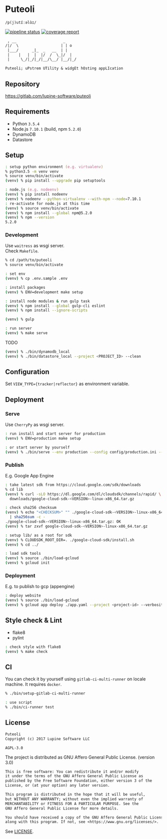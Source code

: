 # Puteoli

`/p(j)utɪ́ːəlɑ̀ɪ/`

[![pipeline status][pipeline]][commit] [![coverage report][coverage]][commit]




```txt
 , __                     _
/|/  \                   | | o
 |___/      _|_  _   __  | |
 |    |   |  |  |/  /  \_|/  |
 |     \_/|_/|_/|__/\__/ |__/|_/

Puteoli; uPstrem UTility & widgEt hOsting appLIcation
```

## Repository

https://gitlab.com/lupine-software/puteoli


## Requirements

* Python `3.5.4`
* Node.js `7.10.1` (build, npm `5.2.0`)
* DynamoDB
* Datastore


## Setup

```zsh
: setup python environment (e.g. virtualenv)
% python3.5 -m venv venv
% source venv/bin/activate
(venv) % pip install --upgrade pip setuptools

: node.js (e.g. nodeenv)
(venv) % pip install nodeenv
(venv) % nodeenv --python-virtualenv --with-npm --node=7.10.1
: re-activate for node.js at this time
(venv) % source venv/bin/activate
(venv) % npm install --global npm@5.2.0
(venv) % npm --version
5.2.0
```

### Development

Use `waitress` as wsgi server.  
Check `Makefile`.

```zsh
% cd /path/to/puteoli
% source venv/bin/activate

: set env
(venv) % cp .env.sample .env

: install packages
(venv) % ENV=development make setup

: install node modules & run gulp task
(venv) % npm install --global gulp-cli eslint
(venv) % npm install --ignore-scripts

(venv) % gulp

: run server
(venv) % make serve
```

TODO

```zsh
(venv) % ./bin/dynamodb_local
(venv) % ./bin/datastore_local --project <PROJECT_ID> --clean
```


## Configuration

Set `VIEW_TYPE={tracker|reflector}` as environment variable.


## Deployment

### Serve

Use `CherryPy` as wsgi server.

```zsh
: run install and start server for production
(venv) % ENV=production make setup

: or start server by yourself
(venv) % ./bin/serve --env production --config config/production.ini --install
```

### Publish

E.g. Google App Engine

```zsh
: take latest sdk from https://cloud.google.com/sdk/downloads
% cd lib
(venv) % curl -sLO https://dl.google.com/dl/cloudsdk/channels/rapid/ \
  downloads/google-cloud-sdk-<VERSION>-linux-x86_64.tar.gz

: check sha256 checksum
(venv) % echo "<CHECKSUM>" "" ./google-cloud-sdk-<VERSION>-linux-x86_64.tar.gz \
  | sha256sum -c -
./google-cloud-sdk-<VERSION>-linux-x86_64.tar.gz: OK
(venv) % tar zxvf google-cloud-sdk-<VERSION>-linux-x86_64.tar.gz

: setup lib/ as a root for sdk
(venv) % CLOUDSDK_ROOT_DIR=. ./google-cloud-sdk/install.sh
(venv) % cd ../

: load sdk tools
(venv) % source ./bin/load-gcloud
(venv) % gcloud init
```

### Deployment

E.g. to publish to gcp (appengine)

```zsh
: deploy website
(venv) % source ./bin/load-gcloud
(venv) % gcloud app deploy ./app.yaml --project <project-id> --verbosity=info
```


## Style check & Lint

* flake8
* pylint

```zsh
: check style with flake8
(venv) % make check
```


## CI

You can check it by yourself using `gitlab-ci-multi-runner` on locale machine.
It requires `docker`.

```zsh
% ./bin/setup-gitlab-ci-multi-runner

: use script
% ./bin/ci-runner test
```


## License

```txt
Puteoli
Copyright (c) 2017 Lupine Software LLC
```

`AGPL-3.0`

The project is distributed as GNU Affero General Public License. (version 3.0)

```txt
This is free software: You can redistribute it and/or modify
it under the terms of the GNU Affero General Public License as
published by the Free Software Foundation, either version 3 of the
License, or (at your option) any later version.

This program is distributed in the hope that it will be useful,
but WITHOUT ANY WARRANTY; without even the implied warranty of
MERCHANTABILITY or FITNESS FOR A PARTICULAR PURPOSE. See the
GNU Affero General Public License for more details.

You should have received a copy of the GNU Affero General Public License
along with this program. If not, see <https://www.gnu.org/licenses/>.
```

See [LICENSE](LICENSE).


[pipeline]: https://gitlab.com/lupine-software/puteoli/badges/master/pipeline.svg
[coverage]: https://gitlab.com/lupine-software/puteoli/badges/master/coverage.svg
[commit]: https://gitlab.com/lupine-software/puteoli/commits/master
